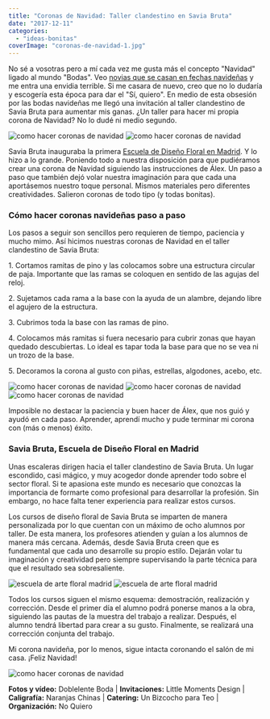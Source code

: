 ```yaml
---
title: "Coronas de Navidad: Taller clandestino en Savia Bruta"
date: "2017-12-11"
categories: 
  - "ideas-bonitas"
coverImage: "coronas-de-navidad-1.jpg"
---
```


No sé a vosotras pero a mí cada vez me gusta más el concepto "Navidad" ligado al mundo "Bodas". Veo [novias que se casan en fechas navideñas](https://petitpleasures.com/novias-de-invierno-sarah-jonathan/) y me entra una envidia terrible. Si me casara de nuevo, creo que no lo dudaría y escogería esta época para dar el "Sí, quiero". En medio de esta obsesión por las bodas navideñas me llegó una invitación al taller clandestino de Savia Bruta para aumentar mis ganas. ¿Un taller para hacer mi propia corona de Navidad? No lo dudé ni medio segundo.

![como hacer coronas de navidad](/images/coronas-de-navidad-2.jpg) ![como hacer coronas de navidad](/images/coronas-de-navidad-3.jpg)

Savia Bruta inauguraba la primera [Escuela de Diseño Floral en Madrid](https://www.saviabruta.com/escuela/). Y lo hizo a lo grande. Poniendo todo a nuestra disposición para que pudiéramos crear una corona de Navidad siguiendo las instrucciones de Álex. Un paso a paso que también dejó volar nuestra imaginación para que cada una aportásemos nuestro toque personal. Mismos materiales pero diferentes creatividades. Salieron coronas de todo tipo (y todas bonitas).

### Cómo hacer coronas navideñas paso a paso

Los pasos a seguir son sencillos pero requieren de tiempo, paciencia y mucho mimo. Así hicimos nuestras coronas de Navidad en el taller clandestino de Savia Bruta:

1\. Cortamos ramitas de pino y las colocamos sobre una estructura circular de paja. Importante que las ramas se coloquen en sentido de las agujas del reloj.

2\. Sujetamos cada rama a la base con la ayuda de un alambre, dejando libre el agujero de la estructura.

3\. Cubrimos toda la base con las ramas de pino.

4\. Colocamos más ramitas si fuera necesario para cubrir zonas que hayan quedado descubiertas. Lo ideal es tapar toda la base para que no se vea ni un trozo de la base.

5\. Decoramos la corona al gusto con piñas, estrellas, algodones, acebo, etc.

![como hacer coronas de navidad](/images/coronas-de-navidad-4-min.jpg) ![como hacer coronas de navidad](/images/coronas-de-navidad-5-min.jpg) ![como hacer coronas de navidad](/images/coronas-de-navidad-6-min.jpg)

Imposible no destacar la paciencia y buen hacer de Álex, que nos guió y ayudó en cada paso. Aprender, aprendí mucho y pude terminar mi corona con (más o menos) éxito.

### Savia Bruta, Escuela de Diseño Floral en Madrid

Unas escaleras dirigen hacia el taller clandestino de Savia Bruta. Un lugar escondido, casi mágico, y muy acogedor donde aprender todo sobre el sector floral. Si te apasiona este mundo es necesario que conozcas la importancia de formarte como profesional para desarrollar la profesión. Sin embargo, no hace falta tener experiencia para realizar estos cursos.

Los cursos de diseño floral de Savia Bruta se imparten de manera personalizada por lo que cuentan con un máximo de ocho alumnos por taller. De esta manera, los profesores atienden y guían a los alumnos de manera más cercana. Además, desde Savia Bruta creen que es fundamental que cada uno desarrolle su propio estilo. Dejarán volar tu imaginación y creatividad pero siempre supervisando la parte técnica para que el resultado sea sobresaliente.

![escuela de arte floral madrid](/images/coronas-de-navidad-8-min.jpg) ![escuela de arte floral madrid](/images/coronas-de-navidad-9-min.jpg)

Todos los cursos siguen el mismo esquema: demostración, realización y corrección. Desde el primer día el alumno podrá ponerse manos a la obra, siguiendo las pautas de la muestra del trabajo a realizar. Después, el alumno tendrá libertad para crear a su gusto. Finalmente, se realizará una corrección conjunta del trabajo.

Mi corona navideña, por lo menos, sigue intacta coronando el salón de mi casa. ¡Feliz Navidad!

![como hacer coronas de navidad](/images/coronas-de-navidad-7-min.jpg)

**Fotos y vídeo:** Doblelente Boda | **Invitaciones:** Little Moments Design | **Caligrafía:** Naranjas Chinas | **Catering:** Un Bizcocho para Teo | **Organización:** No Quiero
